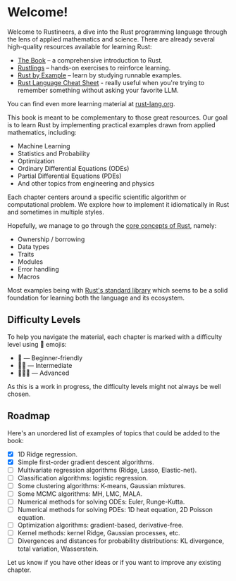 # Welcome!

Welcome to Rustineers, a dive into the Rust programming language through the lens of applied mathematics and science. There are already several high-quality resources available for learning Rust:

- [The Book](https://doc.rust-lang.org/book/) – a comprehensive introduction to Rust.
- [Rustlings](https://github.com/rust-lang/rustlings/) – hands-on exercises to reinforce learning.
- [Rust by Example](https://doc.rust-lang.org/rust-by-example/) – learn by studying runnable examples.
- [Rust Language Cheat Sheet](https://cheats.rs/) - really useful when you're trying to remember something without asking your favorite LLM. 

You can find even more learning material at [rust-lang.org](https://www.rust-lang.org/).

This book is meant to be complementary to those great resources. Our goal is to learn Rust by implementing practical examples drawn from applied mathematics, including:

- Machine Learning  
- Statistics and Probability  
- Optimization  
- Ordinary Differential Equations (ODEs)  
- Partial Differential Equations (PDEs)  
- And other topics from engineering and physics  

Each chapter centers around a specific scientific algorithm or computational problem. We explore how to implement it idiomatically in Rust and sometimes in multiple styles.

Hopefully, we manage to go through the [core concepts of Rust](https://youtu.be/06CVZKbNvgE?list=PLLWK4pUHYDYSnFTR7PPPAN1YtDgbP9h_z), namely:
- Ownership / borrowing
- Data types
- Traits
- Modules
- Error handling
- Macros

Most examples being with [Rust's standard library](https://doc.rust-lang.org/std/) which seems to be a solid foundation for learning both the language and its ecosystem.

## Difficulty Levels

To help you navigate the material, each chapter is marked with a difficulty level using 🦀 emojis:

- 🦀 — Beginner-friendly  
- 🦀🦀 — Intermediate  
- 🦀🦀🦀 — Advanced

As this is a work in progress, the difficulty levels might not always be well chosen.

## Roadmap

Here's an unordered list of examples of topics that could be added to the book:

- [x] 1D Ridge regression.
- [x] Simple first-order gradient descent algorithms.
- [ ] Multivariate regression algorithms (Ridge, Lasso, Elastic-net).
- [ ] Classification algorithms: logistic regression.
- [ ] Some clustering algorithms: K-means, Gaussian mixtures.
- [ ] Some MCMC algorithms: MH, LMC, MALA.
- [ ] Numerical methods for solving ODEs: Euler, Runge-Kutta.
- [ ] Numerical methods for solving PDEs: 1D heat equation, 2D Poisson equation.
- [ ] Optimization algorithms: gradient-based, derivative-free.
- [ ] Kernel methods: kernel Ridge, Gaussian processes, etc.
- [ ] Divergences and distances for probability distributions: KL divergence, total variation, Wasserstein.

Let us know if you have other ideas or if you want to improve any existing chapter.